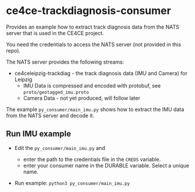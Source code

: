 # ce4ce-trackdiagnosis-consumer

Provides an example how to extract track diagnosis data from the NATS server that is used in the CE4CE project. 

You need the credentials to access the NATS server (not provided in this repo).

The NATS server provides the following streams:
* ce4celeipzig-trackdiag - the track diagnosis data (IMU and Camera) for Leipzig
  * IMU Data is compressed and encoded with protobuf, see `proto/geotagged_imu.proto`
  * Camera Data - not yet produced, will follow later

The example `py_consumer/main_imu.py` shows how to extract the IMU data from the NATS server and decode it.

## Run IMU example

* Edit the `py_consumer/main_imu.py` and 
  * enter the path to the credentials file in the `CREDS` variable.
  * enter your consumer name in the DURABLE variable. Select a unique name.

* Run example: `python3 py_consumer/main_imu.py`	

